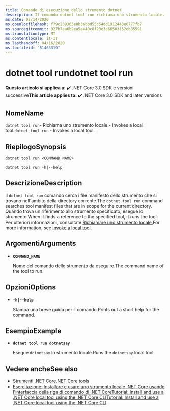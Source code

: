 ```yaml
---
title: Comando di esecuzione dello strumento dotnet
description: Il comando dotnet tool run richiama uno strumento locale.
ms.date: 02/14/2020
ms.openlocfilehash: f79c239363e8b3abbd55c54dd1912443e6777fb7
ms.sourcegitcommit: 927b7ea6b2ea5a440c8f23e3e66503152eb85591
ms.translationtype: MT
ms.contentlocale: it-IT
ms.lasthandoff: 04/16/2020
ms.locfileid: "81463319"
---
```

# <a name="dotnet-tool-run"></a><span data-ttu-id="f293a-103">dotnet tool run</span><span class="sxs-lookup"><span data-stu-id="f293a-103">dotnet tool run</span></span>

<span data-ttu-id="f293a-104">**Questo articolo si applica a:** ✔️ .NET Core 3.0 SDK e versioni successive</span><span class="sxs-lookup"><span data-stu-id="f293a-104">**This article applies to:** ✔️ .NET Core 3.0 SDK and later versions</span></span>

## <a name="name"></a><span data-ttu-id="f293a-105">Nome</span><span class="sxs-lookup"><span data-stu-id="f293a-105">Name</span></span>

<span data-ttu-id="f293a-106">`dotnet tool run`- Richiama uno strumento locale.- Invokes a local tool.</span><span class="sxs-lookup"><span data-stu-id="f293a-106">`dotnet tool run` - Invokes a local tool.</span></span>

## <a name="synopsis"></a><span data-ttu-id="f293a-107">Riepilogo</span><span class="sxs-lookup"><span data-stu-id="f293a-107">Synopsis</span></span>

```dotnetcli
dotnet tool run <COMMAND NAME>

dotnet tool run -h|--help
```

## <a name="description"></a><span data-ttu-id="f293a-108">Descrizione</span><span class="sxs-lookup"><span data-stu-id="f293a-108">Description</span></span>

<span data-ttu-id="f293a-109">Il `dotnet tool run` comando cerca i file manifesto dello strumento che si trovano nell'ambito della directory corrente.</span><span class="sxs-lookup"><span data-stu-id="f293a-109">The `dotnet tool run` command searches tool manifest files that are in scope for the current directory.</span></span> <span data-ttu-id="f293a-110">Quando trova un riferimento allo strumento specificato, esegue lo strumento.</span><span class="sxs-lookup"><span data-stu-id="f293a-110">When it finds a reference to the specified tool, it runs the tool.</span></span> <span data-ttu-id="f293a-111">Per ulteriori informazioni, consultate [Richiamare uno strumento locale.](global-tools.md#invoke-a-local-tool)</span><span class="sxs-lookup"><span data-stu-id="f293a-111">For more information, see [Invoke a local tool](global-tools.md#invoke-a-local-tool).</span></span>

## <a name="arguments"></a><span data-ttu-id="f293a-112">Argomenti</span><span class="sxs-lookup"><span data-stu-id="f293a-112">Arguments</span></span>

- **`COMMAND_NAME`**

  <span data-ttu-id="f293a-113">Nome del comando dello strumento da eseguire.</span><span class="sxs-lookup"><span data-stu-id="f293a-113">The command name of the tool to run.</span></span>

## <a name="options"></a><span data-ttu-id="f293a-114">Opzioni</span><span class="sxs-lookup"><span data-stu-id="f293a-114">Options</span></span>

- **`-h|--help`**

  <span data-ttu-id="f293a-115">Stampa una breve guida per il comando.</span><span class="sxs-lookup"><span data-stu-id="f293a-115">Prints out a short help for the command.</span></span>

## <a name="example"></a><span data-ttu-id="f293a-116">Esempio</span><span class="sxs-lookup"><span data-stu-id="f293a-116">Example</span></span>

- **`dotnet tool run dotnetsay`**

  <span data-ttu-id="f293a-117">Esegue `dotnetsay` lo strumento locale.</span><span class="sxs-lookup"><span data-stu-id="f293a-117">Runs the `dotnetsay` local tool.</span></span>

## <a name="see-also"></a><span data-ttu-id="f293a-118">Vedere anche</span><span class="sxs-lookup"><span data-stu-id="f293a-118">See also</span></span>

- [<span data-ttu-id="f293a-119">Strumenti .NET Core</span><span class="sxs-lookup"><span data-stu-id="f293a-119">.NET Core tools</span></span>](global-tools.md)
- [<span data-ttu-id="f293a-120">Esercitazione: Installare e usare uno strumento locale .NET Core usando l'interfaccia della riga di comando di .NET CoreTutorial: Install and use a .NET Core local tool using the .NET Core CLI</span><span class="sxs-lookup"><span data-stu-id="f293a-120">Tutorial: Install and use a .NET Core local tool using the .NET Core CLI</span></span>](local-tools-how-to-use.md)
